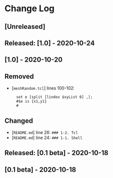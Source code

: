 # Change Log
## [Unreleased]

## Released: [1.0] - 2020-10-24
## [1.0] - 2020-10-20
## Removed
- [`meshRandom.tcl`] lines 100-102:

    	set e [split [lindex $xyList 0] ,];
    	#$e is {x1,y1}
    	#

## Changed
- [`README.md`] line 26: `### 1-2. Tcl` 
- [`README.md`] line 24: `### 1-1. Shell` 

## Released: [0.1 beta] - 2020-10-18
## [0.1 beta] - 2020-10-18
